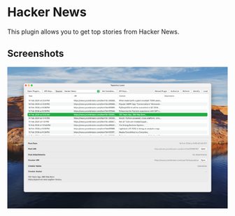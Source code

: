 # Hacker News

This plugin allows you to get top stories from Hacker News.

## Screenshots

![screenshot](./screenshot.png)
